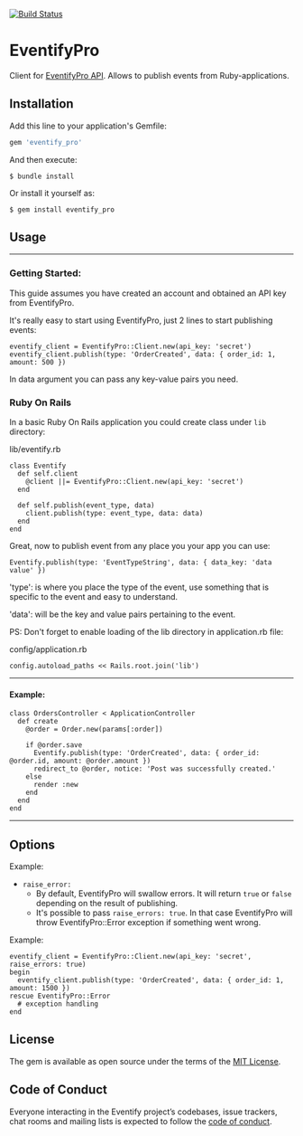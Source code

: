 [![Build Status](https://travis-ci.org/smakagon/eventify_pro.svg?branch=master)](https://travis-ci.org/smakagon/eventify_pro)

# EventifyPro

Client for [EventifyPro API](http://api.eventify.pro). Allows to publish events from Ruby-applications.

## Installation

Add this line to your application's Gemfile:

```ruby
gem 'eventify_pro'
```

And then execute:

    $ bundle install

Or install it yourself as:

    $ gem install eventify_pro

## Usage
___
### Getting Started:
This guide assumes you have created an account and obtained an API key from EventifyPro.

It's really easy to start using EventifyPro, just 2 lines to start publishing events:

```
eventify_client = EventifyPro::Client.new(api_key: 'secret')
eventify_client.publish(type: 'OrderCreated', data: { order_id: 1, amount: 500 })
```
In data argument you can pass any key-value pairs you need.


### Ruby On Rails
In a basic Ruby On Rails application you could create class under `lib` directory:

lib/eventify.rb
```
class Eventify
  def self.client
    @client ||= EventifyPro::Client.new(api_key: 'secret')
  end

  def self.publish(event_type, data)
    client.publish(type: event_type, data: data)
  end
end
```
Great, now to publish event from any place you your app you can use:

`Eventify.publish(type: 'EventTypeString', data: { data_key: 'data value' })`

'type': is where you place the type of the event, use something that is specific to the event and easy to understand.

'data': will be the key and value pairs pertaining to the event.

PS: Don't forget to enable loading of the lib directory in application.rb file: 

config/application.rb
```
config.autoload_paths << Rails.root.join('lib')
```
___
#### Example:
```
class OrdersController < ApplicationController
  def create
    @order = Order.new(params[:order])

    if @order.save
      Eventify.publish(type: 'OrderCreated', data: { order_id: @order.id, amount: @order.amount })
      redirect_to @order, notice: 'Post was successfully created.'
    else
      render :new
    end
  end
end
```
___
## Options

Example:
* `raise_error:`
  * By default, EventifyPro will swallow errors. It will return `true` or `false` depending on the result of publishing.
  * It's possible to pass `raise_errors: true`. In that case EventifyPro will throw EventifyPro::Error exception if something went wrong.

Example:
```
eventify_client = EventifyPro::Client.new(api_key: 'secret', raise_errors: true)
begin
  eventify_client.publish(type: 'OrderCreated', data: { order_id: 1, amount: 1500 })
rescue EventifyPro::Error
  # exception handling
end
```

## License
The gem is available as open source under the terms of the [MIT License](http://opensource.org/licenses/MIT).

## Code of Conduct

Everyone interacting in the Eventify project’s codebases, issue trackers, chat rooms and mailing lists is expected to follow the [code of conduct](https://github.com/smakagon/eventify/blob/master/CODE_OF_CONDUCT.md).
